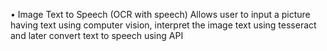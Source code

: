 •	Image Text to Speech (OCR with speech)
Allows user to input a picture having text using computer vision, interpret the image text using tesseract and later convert text to speech using API

